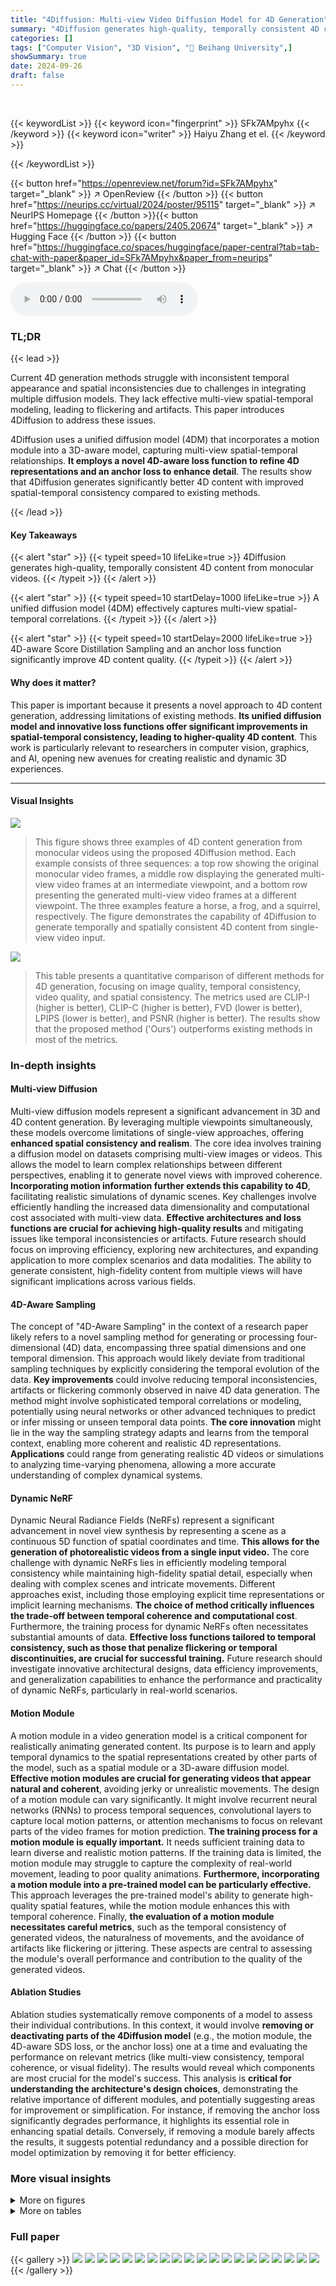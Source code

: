 ```yaml
---
title: "4Diffusion: Multi-view Video Diffusion Model for 4D Generation"
summary: "4Diffusion generates high-quality, temporally consistent 4D content from monocular videos using a unified multi-view diffusion model and novel loss functions."
categories: []
tags: ["Computer Vision", "3D Vision", "🏢 Beihang University",]
showSummary: true
date: 2024-09-26
draft: false
---
```


<br>

{{< keywordList >}}
{{< keyword icon="fingerprint" >}} SFk7AMpyhx {{< /keyword >}}
{{< keyword icon="writer" >}} Haiyu Zhang et el. {{< /keyword >}}
 
{{< /keywordList >}}

{{< button href="https://openreview.net/forum?id=SFk7AMpyhx" target="_blank" >}}
↗ OpenReview
{{< /button >}}
{{< button href="https://neurips.cc/virtual/2024/poster/95115" target="_blank" >}}
↗ NeurIPS Homepage
{{< /button >}}{{< button href="https://huggingface.co/papers/2405.20674" target="_blank" >}}
↗ Hugging Face
{{< /button >}}
{{< button href="https://huggingface.co/spaces/huggingface/paper-central?tab=tab-chat-with-paper&paper_id=SFk7AMpyhx&paper_from=neurips" target="_blank" >}}
↗ Chat
{{< /button >}}



<audio controls>
    <source src="https://ai-paper-reviewer.com/SFk7AMpyhx/podcast.wav" type="audio/wav">
    Your browser does not support the audio element.
</audio>


### TL;DR


{{< lead >}}

Current 4D generation methods struggle with inconsistent temporal appearance and spatial inconsistencies due to challenges in integrating multiple diffusion models.  They lack effective multi-view spatial-temporal modeling, leading to flickering and artifacts.  This paper introduces 4Diffusion to address these issues. 



4Diffusion uses a unified diffusion model (4DM) that incorporates a motion module into a 3D-aware model, capturing multi-view spatial-temporal relationships.  **It employs a novel 4D-aware loss function to refine 4D representations and an anchor loss to enhance detail**. The results show that 4Diffusion generates significantly better 4D content with improved spatial-temporal consistency compared to existing methods.

{{< /lead >}}


#### Key Takeaways

{{< alert "star" >}}
{{< typeit speed=10 lifeLike=true >}} 4Diffusion generates high-quality, temporally consistent 4D content from monocular videos. {{< /typeit >}}
{{< /alert >}}

{{< alert "star" >}}
{{< typeit speed=10 startDelay=1000 lifeLike=true >}} A unified diffusion model (4DM) effectively captures multi-view spatial-temporal correlations. {{< /typeit >}}
{{< /alert >}}

{{< alert "star" >}}
{{< typeit speed=10 startDelay=2000 lifeLike=true >}} 4D-aware Score Distillation Sampling and an anchor loss function significantly improve 4D content quality. {{< /typeit >}}
{{< /alert >}}

#### Why does it matter?
This paper is important because it presents a novel approach to 4D content generation, addressing limitations of existing methods.  **Its unified diffusion model and innovative loss functions offer significant improvements in spatial-temporal consistency, leading to higher-quality 4D content**. This work is particularly relevant to researchers in computer vision, graphics, and AI, opening new avenues for creating realistic and dynamic 3D experiences.

------
#### Visual Insights



![](https://ai-paper-reviewer.com/SFk7AMpyhx/figures_0_1.jpg)

> This figure shows three examples of 4D content generation from monocular videos using the proposed 4Diffusion method. Each example consists of three sequences: a top row showing the original monocular video frames, a middle row displaying the generated multi-view video frames at an intermediate viewpoint, and a bottom row presenting the generated multi-view video frames at a different viewpoint. The three examples feature a horse, a frog, and a squirrel, respectively. The figure demonstrates the capability of 4Diffusion to generate temporally and spatially consistent 4D content from single-view video input.





![](https://ai-paper-reviewer.com/SFk7AMpyhx/tables_8_1.jpg)

> This table presents a quantitative comparison of different methods for 4D generation, focusing on image quality, temporal consistency, video quality, and spatial consistency.  The metrics used are CLIP-I (higher is better), CLIP-C (higher is better), FVD (lower is better), LPIPS (lower is better), and PSNR (higher is better).  The results show that the proposed method ('Ours') outperforms existing methods in most of the metrics.





### In-depth insights


#### Multi-view Diffusion
Multi-view diffusion models represent a significant advancement in 3D and 4D content generation.  By leveraging multiple viewpoints simultaneously, these models overcome limitations of single-view approaches, offering **enhanced spatial consistency and realism**. The core idea involves training a diffusion model on datasets comprising multi-view images or videos. This allows the model to learn complex relationships between different perspectives, enabling it to generate novel views with improved coherence.  **Incorporating motion information further extends this capability to 4D**, facilitating realistic simulations of dynamic scenes. Key challenges involve efficiently handling the increased data dimensionality and computational cost associated with multi-view data.  **Effective architectures and loss functions are crucial for achieving high-quality results** and mitigating issues like temporal inconsistencies or artifacts.  Future research should focus on improving efficiency, exploring new architectures, and expanding application to more complex scenarios and data modalities.  The ability to generate consistent, high-fidelity content from multiple views will have significant implications across various fields.

#### 4D-Aware Sampling
The concept of "4D-Aware Sampling" in the context of a research paper likely refers to a novel sampling method for generating or processing four-dimensional (4D) data, encompassing three spatial dimensions and one temporal dimension.  This approach would likely deviate from traditional sampling techniques by explicitly considering the temporal evolution of the data.  **Key improvements** could involve reducing temporal inconsistencies, artifacts or flickering commonly observed in naive 4D data generation.  The method might involve sophisticated temporal correlations or modeling, potentially using neural networks or other advanced techniques to predict or infer missing or unseen temporal data points. **The core innovation** might lie in the way the sampling strategy adapts and learns from the temporal context, enabling more coherent and realistic 4D representations.  **Applications** could range from generating realistic 4D videos or simulations to analyzing time-varying phenomena, allowing a more accurate understanding of complex dynamical systems.

#### Dynamic NeRF
Dynamic Neural Radiance Fields (NeRFs) represent a significant advancement in novel view synthesis by representing a scene as a continuous 5D function of spatial coordinates and time.  **This allows for the generation of photorealistic videos from a single input video.**  The core challenge with dynamic NeRFs lies in efficiently modeling temporal consistency while maintaining high-fidelity spatial detail, especially when dealing with complex scenes and intricate movements.  Different approaches exist, including those employing explicit time representations or implicit learning mechanisms.  **The choice of method critically influences the trade-off between temporal coherence and computational cost**.  Furthermore, the training process for dynamic NeRFs often necessitates substantial amounts of data. **Effective loss functions tailored to temporal consistency, such as those that penalize flickering or temporal discontinuities, are crucial for successful training.**  Future research should investigate innovative architectural designs, data efficiency improvements, and generalization capabilities to enhance the performance and practicality of dynamic NeRFs, particularly in real-world scenarios.

#### Motion Module
A motion module in a video generation model is a critical component for realistically animating generated content.  Its purpose is to learn and apply temporal dynamics to the spatial representations created by other parts of the model, such as a spatial module or a 3D-aware diffusion model.  **Effective motion modules are crucial for generating videos that appear natural and coherent**, avoiding jerky or unrealistic movements.  The design of a motion module can vary significantly. It might involve recurrent neural networks (RNNs) to process temporal sequences, convolutional layers to capture local motion patterns, or attention mechanisms to focus on relevant parts of the video frames for motion prediction.  **The training process for a motion module is equally important.**  It needs sufficient training data to learn diverse and realistic motion patterns. If the training data is limited, the motion module may struggle to capture the complexity of real-world movement, leading to poor quality animations.  **Furthermore, incorporating a motion module into a pre-trained model can be particularly effective.** This approach leverages the pre-trained model's ability to generate high-quality spatial features, while the motion module enhances this with temporal coherence.  Finally, **the evaluation of a motion module necessitates careful metrics**, such as the temporal consistency of generated videos, the naturalness of movements, and the avoidance of artifacts like flickering or jittering.  These aspects are central to assessing the module's overall performance and contribution to the quality of the generated videos.

#### Ablation Studies
Ablation studies systematically remove components of a model to assess their individual contributions.  In this context, it would involve **removing or deactivating parts of the 4Diffusion model** (e.g., the motion module, the 4D-aware SDS loss, or the anchor loss) one at a time and evaluating the performance on relevant metrics (like multi-view consistency, temporal coherence, or visual fidelity).  The results would reveal which components are most crucial for the model's success. This analysis is **critical for understanding the architecture's design choices**, demonstrating the relative importance of different modules, and potentially suggesting areas for improvement or simplification.  For instance, if removing the anchor loss significantly degrades performance, it highlights its essential role in enhancing spatial details. Conversely, if removing a module barely affects the results, it suggests potential redundancy and a possible direction for model optimization by removing it for better efficiency.


### More visual insights

<details>
<summary>More on figures
</summary>


![](https://ai-paper-reviewer.com/SFk7AMpyhx/figures_1_1.jpg)

> This figure illustrates the challenges of using multiple diffusion models for 4D generation.  It shows the output of three different diffusion models (Stable Diffusion, MVDream, and ZeroScope) when generating images of a monkey eating a candy bar, starting from a noisy input. The results from each model exhibit discrepancies in terms of visual quality, temporal consistency, and multi-view spatial consistency, highlighting the difficulty of integrating multiple models for a coherent output. The inconsistent results make it challenging to create high-quality, spatially and temporally consistent 4D content.


![](https://ai-paper-reviewer.com/SFk7AMpyhx/figures_3_1.jpg)

> This figure provides a high-level overview of the 4Diffusion pipeline.  It shows the process of using a monocular video as input to generate multi-view videos and then using those to create a 4D representation (Dynamic NeRF).  The core of the process involves training a unified diffusion model, 4DM, that leverages a pre-trained 3D-aware model (ImageDream) with added motion modules.  This 4DM model is used to generate consistent multi-view videos. These videos are then used with a 4D-aware Score Distillation Sampling (SDS) loss and an anchor loss to optimize the parameters of the Dynamic NeRF, which is the final 4D representation.


![](https://ai-paper-reviewer.com/SFk7AMpyhx/figures_5_1.jpg)

> The figure shows the detailed architecture of the motion module, a key component of the 4DM (Multi-view Video Diffusion Model).  It illustrates how the motion module processes input video features to capture temporal dynamics and integrates this temporal information with spatial information. The input is a tensor representing multi-view video latents, which is reshaped and processed through group normalization, linear projections, self-attention blocks (both spatial and temporal), and feed-forward networks. The output of the module is then added back to the input via a residual connection, enhancing the temporal consistency of multi-view video generation.


![](https://ai-paper-reviewer.com/SFk7AMpyhx/figures_5_2.jpg)

> This figure presents a detailed architecture of the motion module used in 4DM (Multi-view Video Diffusion Model). The motion module is designed to capture temporal correlations and consists of several components, such as group normalization, linear projections, self-attention blocks, feed-forward blocks, and another linear layer. The input to the module is a tensor representing multiple video frames from different viewpoints and the output is a modified tensor that incorporates temporal information. The diagram shows how the input latent representations are reshaped and passed through the different layers to finally output temporally enriched feature tensors.


![](https://ai-paper-reviewer.com/SFk7AMpyhx/figures_5_3.jpg)

> This figure shows the results of directly optimizing the generated multi-view videos.  The left side shows only the videos generated from 4DM, while the right side shows the results of directly optimizing on those videos using the dynamic NeRF. The difference highlights the impact of using the 4D-aware Score Distillation Sampling (SDS) loss and the anchor loss in improving the quality and consistency of the final 4D representation.  It demonstrates that directly optimizing on the generated multi-view videos can lead to suboptimal results, highlighting the need for the 4D-aware SDS and anchor loss.


![](https://ai-paper-reviewer.com/SFk7AMpyhx/figures_7_1.jpg)

> This figure compares the 4D generation results of the proposed 4Diffusion method with three other state-of-the-art methods: 4D-fy, Consistent4D, and DreamGaussian4D.  The comparison uses three different video sequences (each shown across two rows):  a bird, Yoda, and a robot. For each sequence, several views (both across time and across different viewpoints) are shown. This allows a visual assessment of the methods' ability to generate temporally consistent, high-quality 4D content, considering both spatial and temporal coherence across viewpoints.  The differences in visual quality and consistency between the methods are readily apparent.


![](https://ai-paper-reviewer.com/SFk7AMpyhx/figures_8_1.jpg)

> This figure shows a comparison of multi-view video generation results between the proposed 4DM model and the ImageDream model.  The results demonstrate that 4DM generates videos with better spatial and temporal consistency compared to ImageDream, as evidenced by more coherent and realistic motion across multiple viewpoints. The temporal consistency is highlighted using the timestep 'T' to indicate the frame sequence.


![](https://ai-paper-reviewer.com/SFk7AMpyhx/figures_9_1.jpg)

> This figure shows the ablation study results of 4D-aware Score Distillation Sampling (SDS) loss and anchor loss. The top row shows the results without 4D-aware SDS loss, demonstrating inconsistent temporal textures, such as the tail of the squirrel. The middle row shows the results without anchor loss, highlighting the difficulty in capturing fine details like the eyes of the squirrel. The bottom row presents the results with both losses included, illustrating the improvements in temporal consistency and details.  This demonstrates the importance of both components in 4Diffusion for high-quality 4D content generation.


![](https://ai-paper-reviewer.com/SFk7AMpyhx/figures_14_1.jpg)

> This figure shows examples of low-quality and high-quality animated 3D data used to train the model. The low-quality examples suffer from static motion, objects moving outside the scene, or camera rotations, while high-quality examples have natural and realistic movement.  The goal was to create a dataset with consistent and high-quality appearance.


![](https://ai-paper-reviewer.com/SFk7AMpyhx/figures_15_1.jpg)

> This figure shows three examples of 4D generation results using the proposed 4Diffusion model. Each example shows a sequence of images of a different object (a blue jay, a cat, and a character riding a wolf) viewed from two different viewpoints. The top row shows the reference images, while the bottom row displays the results generated by 4Diffusion. This figure visually demonstrates the model's ability to generate high-quality spatial-temporally consistent 4D contents from a monocular video.


![](https://ai-paper-reviewer.com/SFk7AMpyhx/figures_16_1.jpg)

> This figure compares the 4D generation results of 4Diffusion with three other methods (4D-fy, DreamGaussian4D, and Consistent4D) on several examples from the Objaverse dataset.  The models were tested on examples not used during training. Red arrows highlight areas where 4Diffusion demonstrates improvements over the other methods in terms of temporal and spatial consistency.


![](https://ai-paper-reviewer.com/SFk7AMpyhx/figures_17_1.jpg)

> This figure shows two examples of text-to-4D generation results from 4Diffusion.  The top row shows a sequence of images generated from the text prompt “A photo of a horse walking, toy, 3d asset”.  The bottom row displays another sequence generated from the prompt “Astronaut walking in space, full body, 3d asset”.  Each sequence demonstrates the model's capability to generate temporally consistent 4D content from simple text descriptions.


</details>




<details>
<summary>More on tables
</summary>


![](https://ai-paper-reviewer.com/SFk7AMpyhx/tables_9_1.jpg)
> This table presents a quantitative comparison of multi-view video generation results between the proposed 4DM model, the ImageDream model, and the results obtained when using the entire Objaverse dataset to train 4DM.  The metrics used for comparison include CLIP-I (image quality), CLIP-C (temporal consistency), FVD (video quality), LPIPS (spatial consistency), and PSNR (spatial consistency). The table highlights the superior performance of the proposed 4DM model in generating high-quality, spatially and temporally consistent multi-view videos. 

![](https://ai-paper-reviewer.com/SFk7AMpyhx/tables_14_1.jpg)
> This table lists the hyperparameters used for the hash encoding of the spatial and spatio-temporal features in the dynamic NeRF representation.  Specifically, it details the number of levels in the multiresolution hash table, the size of each hash table, the number of feature dimensions per level, and the coarsest and finest resolutions used.

</details>




### Full paper

{{< gallery >}}
<img src="https://ai-paper-reviewer.com/SFk7AMpyhx/1.png" class="grid-w50 md:grid-w33 xl:grid-w25" />
<img src="https://ai-paper-reviewer.com/SFk7AMpyhx/2.png" class="grid-w50 md:grid-w33 xl:grid-w25" />
<img src="https://ai-paper-reviewer.com/SFk7AMpyhx/3.png" class="grid-w50 md:grid-w33 xl:grid-w25" />
<img src="https://ai-paper-reviewer.com/SFk7AMpyhx/4.png" class="grid-w50 md:grid-w33 xl:grid-w25" />
<img src="https://ai-paper-reviewer.com/SFk7AMpyhx/5.png" class="grid-w50 md:grid-w33 xl:grid-w25" />
<img src="https://ai-paper-reviewer.com/SFk7AMpyhx/6.png" class="grid-w50 md:grid-w33 xl:grid-w25" />
<img src="https://ai-paper-reviewer.com/SFk7AMpyhx/7.png" class="grid-w50 md:grid-w33 xl:grid-w25" />
<img src="https://ai-paper-reviewer.com/SFk7AMpyhx/8.png" class="grid-w50 md:grid-w33 xl:grid-w25" />
<img src="https://ai-paper-reviewer.com/SFk7AMpyhx/9.png" class="grid-w50 md:grid-w33 xl:grid-w25" />
<img src="https://ai-paper-reviewer.com/SFk7AMpyhx/10.png" class="grid-w50 md:grid-w33 xl:grid-w25" />
<img src="https://ai-paper-reviewer.com/SFk7AMpyhx/11.png" class="grid-w50 md:grid-w33 xl:grid-w25" />
<img src="https://ai-paper-reviewer.com/SFk7AMpyhx/12.png" class="grid-w50 md:grid-w33 xl:grid-w25" />
<img src="https://ai-paper-reviewer.com/SFk7AMpyhx/13.png" class="grid-w50 md:grid-w33 xl:grid-w25" />
<img src="https://ai-paper-reviewer.com/SFk7AMpyhx/14.png" class="grid-w50 md:grid-w33 xl:grid-w25" />
<img src="https://ai-paper-reviewer.com/SFk7AMpyhx/15.png" class="grid-w50 md:grid-w33 xl:grid-w25" />
<img src="https://ai-paper-reviewer.com/SFk7AMpyhx/16.png" class="grid-w50 md:grid-w33 xl:grid-w25" />
<img src="https://ai-paper-reviewer.com/SFk7AMpyhx/17.png" class="grid-w50 md:grid-w33 xl:grid-w25" />
<img src="https://ai-paper-reviewer.com/SFk7AMpyhx/18.png" class="grid-w50 md:grid-w33 xl:grid-w25" />
<img src="https://ai-paper-reviewer.com/SFk7AMpyhx/19.png" class="grid-w50 md:grid-w33 xl:grid-w25" />
<img src="https://ai-paper-reviewer.com/SFk7AMpyhx/20.png" class="grid-w50 md:grid-w33 xl:grid-w25" />
{{< /gallery >}}